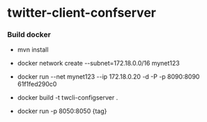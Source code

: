 # twitter-client-confserver

### Build docker
- mvn install

- docker network create --subnet=172.18.0.0/16 mynet123
- docker run --net mynet123 --ip 172.18.0.20  -d -P -p 8090:8090  61f1fed290c0
- docker build -t twcli-configserver .
- docker run -p 8050:8050 {tag}
